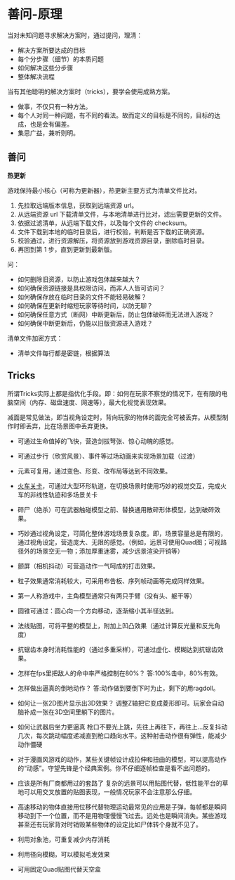 # 善问-原理

当对未知问题寻求解决方案时，通过提问，理清：

- 解决方案所要达成的目标
- 每个分步骤（细节）的本质问题
- 如何解决这些分步骤
- 整体解决流程

当有其他聪明的解决方案时（tricks），要学会使用成熟方案。

- 做事，不仅只有一种方法。
- 每个人对同一种问题，有不同的看法。故而定义的目标是不同的，目标的达成，也是会有偏差。
- 集思广益，兼听则明。

## 善问

**热更新**

游戏保持最小核心（可称为更新器），热更新主要方式为清单文件比对。

1. 先拉取远端版本信息，获取到远端资源 url。
2. 从远端资源 url 下载清单文件，与本地清单进行比对，滤出需要更新的文件。
3. 依据过滤清单，从远端下载文件，以及每个文件的 checksum。
4. 文件下载到本地的临时目录后，进行校验，判断是否下载的正确资源。
5. 校验通过，进行资源解压，将资源放到游戏资源目录，删除临时目录。
6. 再回到第 1 步，直到更新到最新版。

问：

- 如何删除旧资源，以防止游戏包体越来越大？
- 如何确保资源链接是具权限访问，而非人人皆可访问？
- 如何确保存放在临时目录的文件不能轻易破解？
- 如何确保在更新时缩短玩家等待时间，以防无聊？
- 如何确保任意方式（断网）中断更新后，防止包体破碎而无法进入游戏？
- 如何确保中断更新后，仍能以旧版资源进入游戏？

清单文件加密方式：

- 清单文件每行都是密链，根据算法

## Tricks
所谓Tricks实际上都是指优化手段。即：如何在玩家不察觉的情况下，在有限的电脑空间（内存、磁盘速度、网速等），最大化视觉表现效果。

减面是常见做法，即当视角设定时，背向玩家的物体的面完全可被丢弃。从模型制作时即丢弃，比在场景图中丢弃更快。

- 可通过生命值掉的飞快，营造剑拔弩张、惊心动魄的感觉。
- 可通过步行（欣赏风景）、事件等过场动画来实现场景加载（过渡）
- 元素可复用，通过变色、形变、改布局等达到不同效果。
- [火车关卡](https://www.yystv.cn/p/3008)，可通过大型环形轨道，在切换场景时使用巧妙的视觉交互，完成火车的非线性轨迹和多场景关卡
- 碎尸（绝杀）可在武器触碰模型之前、替换通用散碎形体模型，达到破碎效果。
- 巧妙通过视角设定，可简化整体游戏场景复杂度。即，场景容量总是有限的，通过视角设定，营造庞大、无限的感觉。（例如，远景可使用Quad图；可视路径外的场景空无一物；添加厚重迷雾，减少远景渲染开销等）
- 颤屏（相机抖动）可营造动作一气呵成的打击效果。
- 粒子效果通常消耗较大，可采用布告板、序列帧动画等完成同样效果。
- 第一人称游戏中，主角模型通常只有两只手臂（没有头、躯干等）
- 圆锥可通过：圆心向一个方向移动，逐渐缩小其半径达到。
- 法线贴图，可将平整的模型上，附加上凹凸效果（通过计算反光量和反光角度）
- 抗锯齿本身时消耗性能的（通过多重采样），可通过虚化、模糊达到抗锯齿效果。
- 怎样在fps里把敌人的命中率严格控制在80%？
    答:100%击中，80%有效。
- 怎样做出逼真的倒地动作？
    答:动作做到要倒下时为止，剩下的用ragdoll。
- 如何让一张2D图片显示出3D效果？
    调整Z轴把它变成菱形即可。玩家会自动脑补成一张在3D空间里躺下的图片。
    
- 如何让武器后坐力更逼真
    枪口不要光上跳，先往上再往下，再往上…反复抖动几次，每次跳动幅度递减直到枪口趋向水平。这种射击动作很有弹性，能减少动作僵硬
    
- 对于漫画风游戏的动作，某些关键帧设计成拉伸和扭曲的模型，可以提高动作的“动感”。守望先锋是个经典案例。你不仔细逐帧检查是看不出问题的。

- 应该是所有厂商都用过的套路了
    复杂的远景可以用贴图代替，低性能平台的草地可以用交叉放置的贴图表现，一般情况玩家不会注意那么仔细。
    
- 高速移动的物体直接用位移代替物理运动最常见的应用是子弹，每帧都是瞬间移动到下一个位置，而不是用物理慢慢飞过去。远处也是瞬间消失。某些游戏甚至还有玩家背对时销毁某些物体的设定比如尸体转个身就不见了。

- 利用对象池，可重复减少内存消耗

- 利用径向模糊，可以模拟毛发效果

- 可用固定Quad贴图代替天空盒